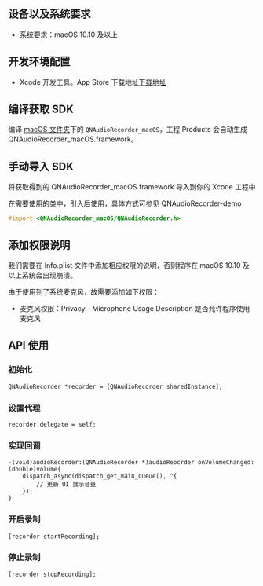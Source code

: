 ## 设备以及系统要求

- 系统要求：macOS 10.10 及以上


## 开发环境配置

- Xcode 开发工具。App Store 下载地址[下载地址](https://itunes.apple.com/cn/app/xcode/id497799835?ls=1&mt=12)


## 编译获取 SDK

编译 [macOS 文件夹](https://github.com/pili-engineering/QNAudioRecorder/macOS)下的 `QNAudioRecorder_macOS`，工程 Products 会自动生成 QNAudioRecorder_macOS.framework。


## 手动导入 SDK

将获取得到的 QNAudioRecorder_macOS.framework 导入到你的 Xcode 工程中

在需要使用的类中，引入后使用，具体方式可参见 QNAudioRecorder-demo

```Objective-C
#import <QNAudioRecorder_macOS/QNAudioRecorder.h>
```


## 添加权限说明

我们需要在 Info.plist 文件中添加相应权限的说明，否则程序在 macOS 10.10 及以上系统会出现崩溃。

由于使用到了系统麦克风，故需要添加如下权限：

- 麦克风权限：Privacy - Microphone Usage Description 是否允许程序使用麦克风


## API 使用

### 初始化

```objc
QNAudioRecorder *recorder = [QNAudioRecorder sharedInstance];
```

### 设置代理

```objc
recorder.delegate = self;
```

### 实现回调

```objc
-(void)audioRecorder:(QNAudioRecorder *)audioReocrder onVolumeChanged:(double)volume{
    dispatch_async(dispatch_get_main_queue(), ^{
        // 更新 UI 展示音量
    });
}
```

### 开启录制

```objc
[recorder startRecording];
```

### 停止录制

```objc
[recorder stopRecording];
```
